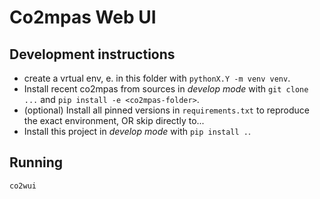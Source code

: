 # Co2mpas Web UI

## Development instructions

- create a vrtual env, e. in this folder with `pythonX.Y -m venv venv`.
- Install recent co2mpas from sources in *develop mode* with `git clone ...` and `pip install -e <co2mpas-folder>`.
- (optional) Install all pinned versions in `requirements.txt` to reproduce the exact environment, OR skip directly to...
- Install this project in *develop mode* with `pip install .`.

## Running

```shell
co2wui
```
